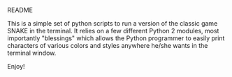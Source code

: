 README

This is a simple set of python scripts to run a version of the classic game SNAKE in the terminal. It relies on a few different Python 2 modules, most importantly "blessings" which allows the Python programmer to easily print characters of various colors and styles anywhere he/she wants in the terminal window.

Enjoy!
